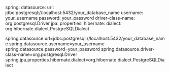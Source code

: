spring:
  datasource:
    url: jdbc:postgresql://localhost:5432/your_database_name
    username: your_username
    password: your_password
    driver-class-name: org.postgresql.Driver
  jpa:
    properties:
      hibernate:
        dialect: org.hibernate.dialect.PostgreSQLDialect


spring.datasource.url=jdbc:postgresql://localhost:5432/your_database_name
spring.datasource.username=your_username
spring.datasource.password=your_password
spring.datasource.driver-class-name=org.postgresql.Driver
spring.jpa.properties.hibernate.dialect=org.hibernate.dialect.PostgreSQLDialect
